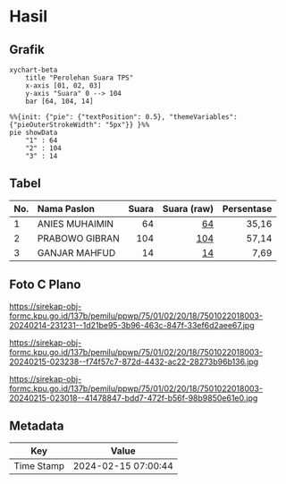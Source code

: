# Hasil

## Grafik

```mermaid
xychart-beta
    title "Perolehan Suara TPS"
    x-axis [01, 02, 03]
    y-axis "Suara" 0 --> 104
    bar [64, 104, 14]
```

```mermaid
%%{init: {"pie": {"textPosition": 0.5}, "themeVariables": {"pieOuterStrokeWidth": "5px"}} }%%
pie showData
    "1" : 64
    "2" : 104
    "3" : 14
```

## Tabel

| No. | Nama Paslon    | Suara | Suara (raw) | Persentase |
|:--- |:-------------- | -----:| -----------:| ----------:|
| 1   | ANIES MUHAIMIN | 64    | [64][p-1]   | 35,16      |
| 2   | PRABOWO GIBRAN | 104   | [104][p-2]  | 57,14      |
| 3   | GANJAR MAHFUD  | 14    | [14][p-3]   | 7,69       |


[p-1]: https://github.com/gigit-pemilu/pemilu-2024-75-gorontalo/blob/main/pilpres/hitung-suara/sub/75-gorontalo/sub/01-gorontalo/sub/02-telaga/sub/2018-dulamayo-selatan/sub/003-tps/sub/paslon-1.txt
[p-2]: https://github.com/gigit-pemilu/pemilu-2024-75-gorontalo/blob/main/pilpres/hitung-suara/sub/75-gorontalo/sub/01-gorontalo/sub/02-telaga/sub/2018-dulamayo-selatan/sub/003-tps/sub/paslon-2.txt
[p-3]: https://github.com/gigit-pemilu/pemilu-2024-75-gorontalo/blob/main/pilpres/hitung-suara/sub/75-gorontalo/sub/01-gorontalo/sub/02-telaga/sub/2018-dulamayo-selatan/sub/003-tps/sub/paslon-3.txt

## Foto C Plano

https://sirekap-obj-formc.kpu.go.id/137b/pemilu/ppwp/75/01/02/20/18/7501022018003-20240214-231231--1d21be95-3b96-463c-847f-33ef6d2aee67.jpg

https://sirekap-obj-formc.kpu.go.id/137b/pemilu/ppwp/75/01/02/20/18/7501022018003-20240215-023238--f74f57c7-872d-4432-ac22-28273b96b136.jpg

https://sirekap-obj-formc.kpu.go.id/137b/pemilu/ppwp/75/01/02/20/18/7501022018003-20240215-023018--41478847-bdd7-472f-b56f-98b9850e61e0.jpg


## Metadata

| Key        | Value               |
| ---------- | ------------------- |
| Time Stamp | 2024-02-15 07:00:44 |



